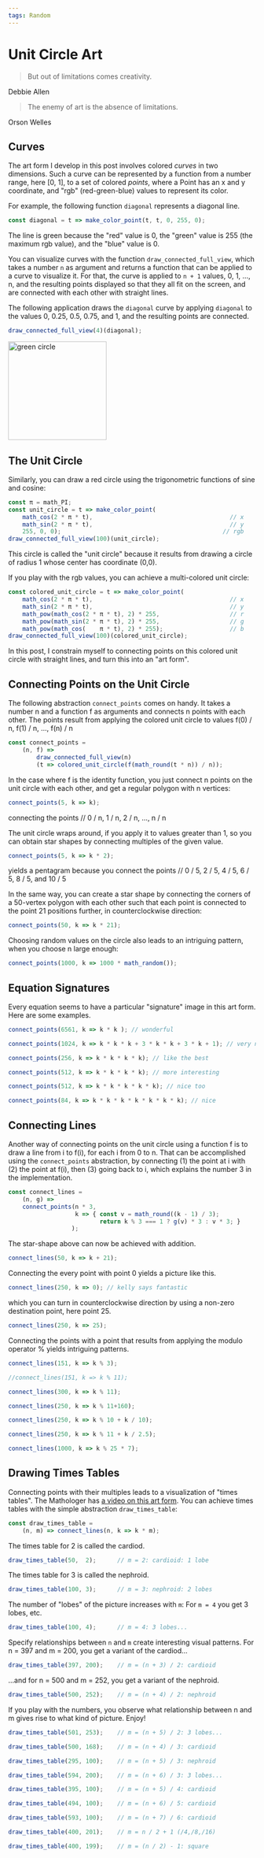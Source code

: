 ```yaml
---
tags: Random
---
```


# Unit Circle Art

> But out of limitations comes creativity.

Debbie Allen 

> The enemy of art is the absence of limitations.

Orson Welles

## Curves

The art form I develop in this post involves colored 
*curves* in two dimensions. Such a curve can be represented by a 
function from a number range, here [0, 1], to a set of 
colored *points*, where a Point has an x and y coordinate, and 
"rgb" (red-green-blue) values to represent its color.

For example, the following function `diagonal` represents a 
diagonal line.
```js
const diagonal = t => make_color_point(t, t, 0, 255, 0);
```
The line is green because the "red" value is 0, the "green" value
is 255 (the maximum rgb value), and the "blue" value is 0.

You can visualize curves with the function `draw_connected_full_view`,
which takes a number `n` as argument and returns a function that
can be applied to a curve to visualize it. For that, the
curve is applied to `n + 1` values, 0, 1, ..., n, and the 
resulting points displayed so that they all fit on the screen, 
and are connected with each other with straight lines.

The following application draws the `diagonal` curve
by applying `diagonal` to the values 0, 0.25, 0.5, 0.75, and 1,
and the resulting points are connected.
```js
draw_connected_full_view(4)(diagonal);
```
<img src="/images/unit_circle_art/green_diagonal.png" alt="green circle" width="200"/>

## The Unit Circle

Similarly, you can draw a red circle using the trigonometric
functions of sine and cosine:
```js
const π = math_PI; 
const unit_circle = t => make_color_point(
    math_cos(2 * π * t),                                       // x
    math_sin(2 * π * t),                                       // y
    255, 0, 0);                                              // rgb
draw_connected_full_view(100)(unit_circle);
```
This circle is called the "unit circle" because it results from
drawing a circle of radius 1 whose center has coordinate (0,0).

If you play with the rgb values, you can achieve a
multi-colored unit circle:
```js
const colored_unit_circle = t => make_color_point(
    math_cos(2 * π * t),                                       // x
    math_sin(2 * π * t),                                       // y
    math_pow(math_cos(2 * π * t), 2) * 255,                    // r
    math_pow(math_sin(2 * π * t), 2) * 255,                    // g
    math_pow(math_cos(    π * t), 2) * 255);                   // b
draw_connected_full_view(100)(colored_unit_circle);
```
In this post, I constrain myself to connecting points on this
colored unit circle with straight lines, and turn this into an "art form".

## Connecting Points on the Unit Circle

The following abstraction `connect_points` comes on handy.
It takes a number n and a function f as arguments and connects
n points with each other. The points result from applying
the colored unit circle to values 
f(0) / n, f(1) / n, ..., f(n) / n
```js
const connect_points =
    (n, f) =>
        draw_connected_full_view(n)
        (t => colored_unit_circle(f(math_round(t * n)) / n));
```
In the case where f is the identity function, you just 
connect n points on the unit circle with each other, and
get a regular polygon with n vertices:
```js
connect_points(5, k => k);
```
connecting the points
// 0 / n, 1 / n, 2 / n, ..., n / n

The unit circle wraps around, if you apply it to values
greater than 1, so you can obtain star shapes by connecting
multiples of the given value.
```js
connect_points(5, k => k * 2);
```
yields a pentagram because you connect the points
// 0 / 5, 2 / 5, 4 / 5, 6 / 5, 8 / 5, and 10 / 5

In the same way, you can create a star shape by connecting
the corners of a 50-vertex polygon with each other such
that each point is connected to the point 21 positions
further, in counterclockwise direction:
```js
connect_points(50, k => k * 21);  
```
Choosing random values on the circle also leads to
an intriguing pattern, when you choose n large enough:
```js
connect_points(1000, k => 1000 * math_random());
```

## Equation Signatures

Every equation seems to have a particular "signature"
image in this art form. Here are some examples.
```js
connect_points(6561, k => k * k ); // wonderful
```

```js
connect_points(1024, k => k * k * k + 3 * k * k + 3 * k + 1); // very nice
```

```js
connect_points(256, k => k * k * k * k); // like the best
```

```js
connect_points(512, k => k * k * k * k); // more interesting
```

```js
connect_points(512, k => k * k * k * k * k); // nice too
```

```js
connect_points(84, k => k * k * k * k * k * k * k); // nice
```

## Connecting Lines

Another way of connecting points on the unit circle using 
a function f is to draw a line from i to f(i), for each i
from 0 to n. That can be accomplished using the `connect_points`
abstraction, by connecting (1) the point at i with (2) the 
point at f(i), then (3) going back to i, which explains the
number 3 in the implementation.
```js
const connect_lines =
    (n, g) =>
    connect_points(n * 3,
                   k => { const v = math_round((k - 1) / 3);
                          return k % 3 === 1 ? g(v) * 3 : v * 3; }
                  );
```
The star-shape above can now be achieved with addition.
```js
connect_lines(50, k => k + 21);
```
Connecting the every point with point 0 yields a picture like this.
```js
connect_lines(250, k => 0); // kelly says fantastic
```
which you can turn in counterclockwise direction
by using a non-zero destination point, here point 25.
```js
connect_lines(250, k => 25);
```
Connecting the points with a point that results from applying
the modulo operator % yields intriguing patterns.
```js
connect_lines(151, k => k % 3); 
```
```js
//connect_lines(151, k => k % 11);
```
```js
connect_lines(300, k => k % 11); 
```
```js
connect_lines(250, k => k % 11+160);
```
```js
connect_lines(250, k => k % 10 + k / 10);
```
```js
connect_lines(250, k => k % 11 + k / 2.5);
```
```js
connect_lines(1000, k => k % 25 * 7); 
```

## Drawing Times Tables

Connecting points with their multiples leads to a visualization
of "times tables". The Mathologer has
[a video on this art form](https://www.youtube.com/watch?v=qhbuKbxJsk8).
You can achieve times tables with the simple abstraction `draw_times_table`:
```js
const draw_times_table =
    (n, m) => connect_lines(n, k => k * m);
```
The times table for 2 is called the cardiod.
```js
draw_times_table(50,  2);      // m = 2: cardioid: 1 lobe
```
The times table for 3 is called the nephroid.
```js
draw_times_table(100, 3);      // m = 3: nephroid: 2 lobes
```
The number of "lobes" of the picture increases with `m`: For
`m = 4` you get 3 lobes, etc.
```js
draw_times_table(100, 4);      // m = 4: 3 lobes...
```
Specify relationships between `n` and `m` create interesting
visual patterns. For n = 397 and m = 200, you get a variant
of the cardiod...
```js
draw_times_table(397, 200);    // m = (n + 3) / 2: cardioid
```
...and for n = 500 and m = 252, you get a variant of the
nephroid.
```js
draw_times_table(500, 252);    // m = (n + 4) / 2: nephroid
```
If you play with the numbers, you observe what relationship
between n and m gives rise to what kind of picture. Enjoy!
```js
draw_times_table(501, 253);    // m = (n + 5) / 2: 3 lobes...
```
```js
draw_times_table(500, 168);    // m = (n + 4) / 3: cardioid
```
```js
draw_times_table(295, 100);    // m = (n + 5) / 3: nephroid
```
```js
draw_times_table(594, 200);    // m = (n + 6) / 3: 3 lobes...
```
```js
draw_times_table(395, 100);    // m = (n + 5) / 4: cardioid
```
```js
draw_times_table(494, 100);    // m = (n + 6) / 5: cardioid
```
```js
draw_times_table(593, 100);    // m = (n + 7) / 6: cardioid
```
```js
draw_times_table(400, 201);    // m = n / 2 + 1 (/4,/8,/16)
```
```js
draw_times_table(400, 199);    // m = (n / 2) - 1: square
```

